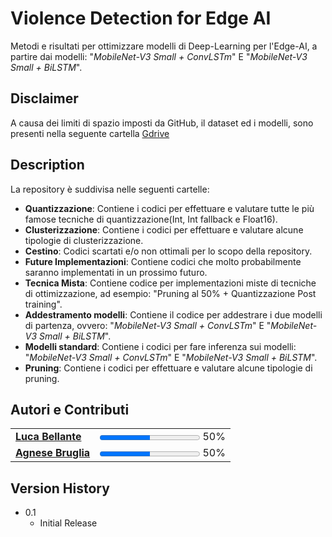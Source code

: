 # Violence Detection for Edge AI

Metodi e risultati per ottimizzare modelli di Deep-Learning per l'Edge-AI, a partire dai modelli: "*MobileNet-V3 Small + ConvLSTm*" E "*MobileNet-V3 Small + BiLSTM*".

## Disclaimer

A causa dei limiti di spazio imposti da GitHub, il dataset ed i modelli, sono presenti nella seguente cartella [Gdrive]([https://www.google.com](https://drive.google.com/drive/folders/1vwOICAaE-ESojIxODMB_rZ9fEC2hxBwT?usp=sharing))

## Description

La repository è suddivisa nelle seguenti cartelle: 

* **Quantizzazione**: Contiene i codici per effettuare e valutare tutte le più famose tecniche di quantizzazione(Int, Int fallback e Float16).
* **Clusterizzazione**: Contiene i codici per effettuare e valutare alcune tipologie di clusterizzazione.
* **Cestino**: Codici scartati e/o non ottimali per lo scopo della repository.
* **Future Implementazioni**: Contiene codici che molto probabilmente saranno implementati in un prossimo futuro.
* **Tecnica Mista**: Contiene codice per implementazioni miste di tecniche di ottimizzazione, ad esempio: "Pruning al 50% + Quantizzazione Post training".
* **Addestramento modelli**: Contiene il codice per addestrare i due modelli di partenza, ovvero: "*MobileNet-V3 Small + ConvLSTm*" E "*MobileNet-V3 Small + BiLSTM*".
* **Modelli standard**: Contiene i codici per fare inferenza sui modelli: "*MobileNet-V3 Small + ConvLSTm*" E "*MobileNet-V3 Small + BiLSTM*".
* **Pruning**: Contiene i codici per effettuare e valutare alcune tipologie di pruning.



## Autori e Contributi

<table>
  <tr>
    <td><a href="https://github.com/lucabellantee"><strong>Luca Bellante</strong></a></td>
    <td><progress value="50" max="100"></progress> 50%</td>
  </tr>
  <tr>
    <td><a href="https://github.com/AgneseBruglia"><strong>Agnese Bruglia</strong></a></td>
    <td><progress value="50" max="100"></progress> 50%</td>
  </tr>
</table>


## Version History

* 0.1
    * Initial Release


